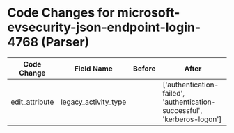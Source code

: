 # Code Changes for microsoft-evsecurity-json-endpoint-login-4768 (Parser)

| Code Change | Field Name | Before | After |
|-------------|------------|--------|-------|
| edit_attribute | legacy_activity_type |  | ['authentication-failed', 'authentication-successful', 'kerberos-logon'] |